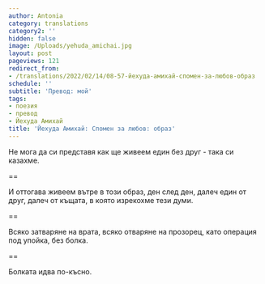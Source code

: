 ```yaml
---
author: Antonia
category: translations
category2: ''
hidden: false
image: /Uploads/yehuda_amichai.jpg
layout: post
pageviews: 121
redirect_from:
- /translations/2022/02/14/08-57-йехуда-амихай-спомен-за-любов-образ
schedule: ''
subtitle: 'Превод: мой'
tags:
- поезия
- превод
- Йехуда Амихай
title: 'Йехуда Амихай: Спомен за любов: образ'
---
```


Не мога да си представя
как ще живеем един без друг - 
така си казахме. 

\==

И оттогава живеем вътре в този образ, 
ден след ден, далеч един от друг, 
далеч от къщата,
в която изрекохме тези думи.

\==

Всяко затваряне на врата, всяко отваряне на прозорец, 
като операция под упойка, без болка.

\==

Болката идва по-късно.
